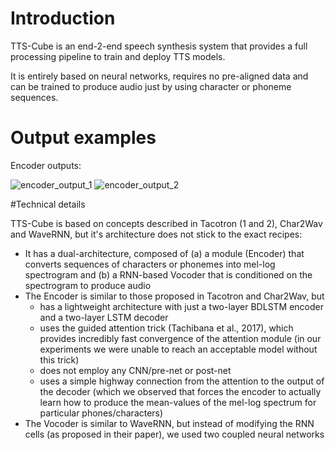 # Introduction

TTS-Cube is an end-2-end speech synthesis system that provides a full processing pipeline to train and deploy TTS models.
   
It is entirely based on neural networks, requires no pre-aligned data and can be trained to produce audio just by using character or phoneme sequences.

# Output examples

Encoder outputs:
 
![encoder_output_1](https://raw.githubusercontent.com/tiberiu44/TTS-Cube/master/examples/encoder/anca_dcnews_0023.png "Encoder output example 1")
![encoder_output_2](https://raw.githubusercontent.com/tiberiu44/TTS-Cube/master/examples/encoder/anca_dcnews_0439.png "Encoder output example 2")


#Technical details

TTS-Cube is based on concepts described in Tacotron (1 and 2), Char2Wav and WaveRNN, but it's architecture does not stick to the exact recipes:

- It has a dual-architecture, composed of (a) a module (Encoder) that converts sequences of characters or phonemes into mel-log spectrogram and (b) a RNN-based Vocoder that is conditioned on the spectrogram to produce audio
- The Encoder is similar to those proposed in Tacotron and Char2Wav, but 
    - has a lightweight architecture with just a two-layer BDLSTM encoder and a two-layer LSTM decoder
    - uses the guided attention trick (Tachibana et al., 2017), which provides incredibly fast convergence of the attention module (in our experiments we were unable to reach an acceptable model without this trick)
    - does not employ any CNN/pre-net or post-net
    - uses a simple highway connection from the attention to the output of the decoder (which we observed that forces the encoder to actually learn how to produce the mean-values of the mel-log spectrum for particular phones/characters)
- The Vocoder is similar to WaveRNN, but instead of modifying the RNN cells (as proposed in their paper), we used two coupled neural networks
    
    

